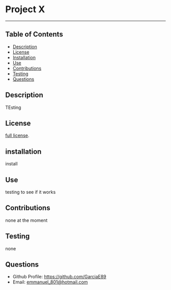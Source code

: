 # Project X 
--- 
## Table of Contents
* [Description](#description)
* [License](#license)
* [Installation](#installation)
* [Use](#use)
* [Contributions](#contributions)
* [Testing](#testing)
* [Questions](#questions)
## Description
TEsting
## License
[full license](opensource.org/license/MIT).
## installation
install
## Use 
testing to see if it works
## Contributions
none at the moment
## Testing
none
## Questions 
- Github Profile: https://github.com/GarciaE89
- Email: emmanuel_801@hotmail.com